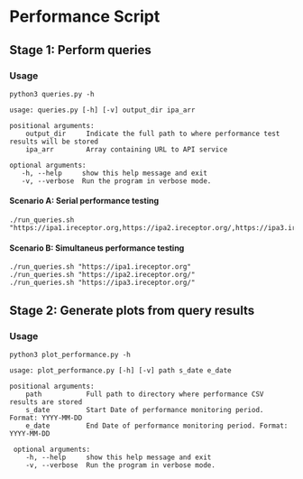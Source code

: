 # Performance Script

## Stage 1: Perform queries

### Usage

`
python3 queries.py -h
`

    usage: queries.py [-h] [-v] output_dir ipa_arr
    
    positional arguments:
        output_dir     Indicate the full path to where performance test results will be stored
        ipa_arr        Array containing URL to API service

    optional arguments:
       -h, --help     show this help message and exit
       -v, --verbose  Run the program in verbose mode.
       
#### Scenario A: Serial performance testing

    ./run_queries.sh "https://ipa1.ireceptor.org,https://ipa2.ireceptor.org/,https://ipa3.ireceptor.org/"

#### Scenario B: Simultaneus performance testing
    ./run_queries.sh "https://ipa1.ireceptor.org"
    ./run_queries.sh "https://ipa2.ireceptor.org/"
    ./run_queries.sh "https://ipa3.ireceptor.org/"

## Stage 2: Generate plots from query results 

### Usage

`
python3 plot_performance.py -h
`

    usage: plot_performance.py [-h] [-v] path s_date e_date
      
    positional arguments:
        path           Full path to directory where performance CSV results are stored
        s_date         Start Date of performance monitoring period. Format: YYYY-MM-DD
        e_date         End Date of performance monitoring period. Format: YYYY-MM-DD
      
     optional arguments:
        -h, --help     show this help message and exit
        -v, --verbose  Run the program in verbose mode.
